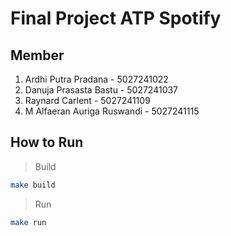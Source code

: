 # Final Project ATP Spotify

## Member

1. Ardhi Putra Pradana - 5027241022
2. Danuja Prasasta Bastu - 5027241037
3. Raynard Carlent - 5027241109
4. M Alfaeran Auriga Ruswandi - 5027241115

## How to Run

> Build

```sh
make build
```

> Run

```sh
make run
```
